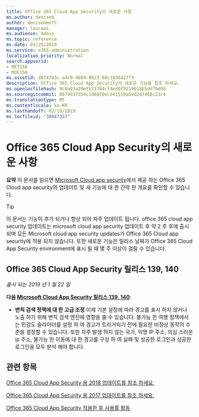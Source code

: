 ```yaml
---
title: Office 365 Cloud App Security의 새로운 사항
ms.author: deniseb
author: denisebmsft
manager: laurawi
ms.audience: Admin
ms.topic: reference
ms.date: 01/25/2019
ms.service: o365-administration
localization_priority: Normal
search.appverid:
- MET150
- MOE150
ms.assetid: d674763c-a4c9-4604-8623-68c1836d27f3
description: Office 365 Cloud App Security의 새로운 기능을 참조 하세요.
ms.openlocfilehash: 9c0a93a29efb71704cf4ed0f9219018b5dd79d88
ms.sourcegitcommit: 8679937354c1d8870ecd41519a59d2d7468c23c4
ms.translationtype: MT
ms.contentlocale: ko-KR
ms.lasthandoff: 02/19/2019
ms.locfileid: "30087357"
---
```

# <a name="what-is-new-in-office-365-cloud-app-security"></a>Office 365 Cloud App Security의 새로운 사항

**요약** 이 문서를 읽으면 [Microsoft Cloud app security](https://aka.ms/whatiscas)에서 제공 하는 Office 365 Cloud app security의 업데이트 및 새 기능에 대 한 간략 한 개요를 확인할 수 있습니다.
  
> [!TIP]
> 이 문서는 기능이 추가 되거나 향상 되어 자주 업데이트 됩니다. office 365 cloud app security 업데이트는 microsoft cloud app security 업데이트 후 약 2 주 후에 출시 되며 모든 Microsoft cloud app security updates가 Office 365 Cloud app security에 적용 되지 않습니다. 또한 새로운 기능은 릴리스 날짜가 Office 365 Cloud App Security environment에 표시 될 때 몇 주 이상이 걸릴 수 있습니다.

## <a name="office-365-cloud-app-security-releases-139-140"></a>Office 365 Cloud App Security 릴리스 139, 140

*출시 되는 2019 년 1 월 22 일*

**다음 [Microsoft Cloud App Security 릴리스 139, 140](https://docs.microsoft.com/cloud-app-security/release-notes#cloud-app-security-release-139-140)**:

- **변칙 검색 정책에 대 한 고급 조정** 이제 기본 설정에 따라 경고를 표시 하지 않거나 노출 하기 위해 변칙 검색 엔진에 영향을 줄 수 있습니다. 불가능 한 여행 정책에서는 민감도 슬라이더를 설정 하 여 경고가 트리거되기 전에 필요한 비정상 동작의 수준을 결정할 수 있습니다. 또한 자주 발생 하지 않는 국가, 익명 IP 주소, 의심 스러운 ip 주소, 불가능 한 이동에 대 한 경고를 구성 하 여 실패 및 성공한 로그인과 성공한 로그인을 모두 분석 해야 합니다. 

## <a name="related-topics"></a>관련 항목

[Office 365 Cloud App Security 용 2018 업데이트를 참조 하세요.](new-in-office-365-cas-2018.md)

[Office 365 Cloud App Security 용 2017 업데이트를 참조 하세요.](new-in-office-365-cas-2017.md)
    
[Office 365 Cloud App Security 적용한 후 사용률 활동](utilization-activities-for-ocas.md)
